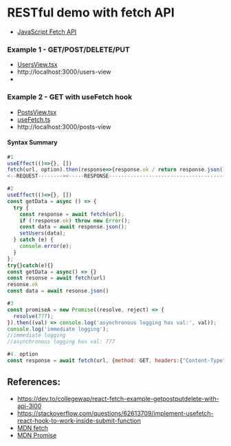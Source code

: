 # RESTful demo with fetch API

- [JavaScript Fetch API](https://developer.mozilla.org/en-US/docs/Web/API/Fetch_API/Using_Fetch)

### Example 1 - GET/POST/DELETE/PUT

- [UsersView.tsx](./src/restful-api/example1/UsersView.tsx)
- http://localhost:3000/users-view
-

### Example 2 - GET with useFetch hook

- [PostsView.tsx](./src/restful-api/example2/PostsView.tsx)
- [useFetch.ts](./src/restful-api/example2/useFetch.ts)
- http://localhost:3000/posts-view

#### Syntax Summary

```js
#1
useEffect(()=>{}, [])
fetch(url, option).then(response=>{response.ok / return response.json()}).then(data=>{}).catch(e=>{})
<--REQUEST--------><-----RESPONSE---------------------------------------->

#2
useEffect(()=>{}, [])
const getData = async () => {
  try {
    const response = await fetch(url);
    if (!response.ok) throw new Error();
    const data = await response.json();
    setUsers(data);
  } catch (e) {
    console.error(e);
  }
};
try{}catch(e){}
const getData = async() => {}
const resonse = await fetch(url)
resonse.ok
const data = await resonse.json()

#3
const promiseA = new Promise((resolve, reject) => {
  resolve(777);
}).then((val) => console.log('asynchronous logging has val:', val));
console.log('immediate logging');
//immediate logging
//asynchronous logging has val: 777

#4. option
const response = await fetch(url, {method: GET, headers:{"Content-Type":"", "Authorization": `Bearer $token`}, body:{}})
```

## References:

- https://dev.to/collegewap/react-fetch-example-getpostputdelete-with-api-3l00
- https://stackoverflow.com/questions/62613709/implement-usefetch-react-hook-to-work-inside-submit-function
- [MDN fetch](https://developer.mozilla.org/en-US/docs/Web/API/Fetch_API)
- [MDN Promise](https://developer.mozilla.org/en-US/docs/Web/JavaScript/Reference/Global_Objects/Promise)
